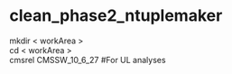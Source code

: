 # clean_phase2_ntuplemaker

mkdir < workArea >    
cd < workArea >  
cmsrel CMSSW_10_6_27 #For UL analyses   
